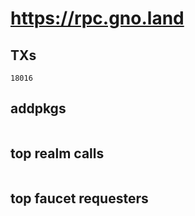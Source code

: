 # https://rpc.gno.land

## TXs
```
18016
```

## addpkgs
```
```

## top realm calls
```
```

## top faucet requesters
```
```

